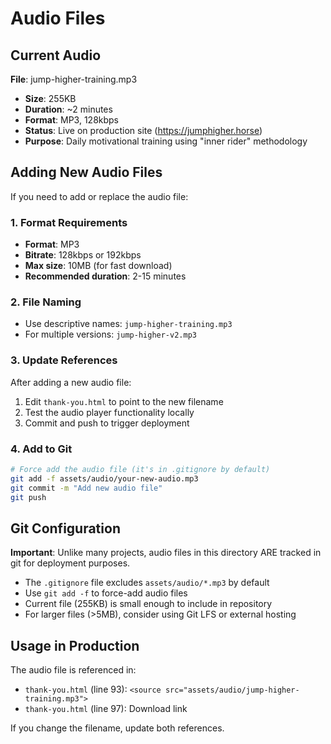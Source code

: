 # Audio Files

## Current Audio

**File**: jump-higher-training.mp3
- **Size**: 255KB
- **Duration**: ~2 minutes
- **Format**: MP3, 128kbps
- **Status**: Live on production site (https://jumphigher.horse)
- **Purpose**: Daily motivational training using "inner rider" methodology

## Adding New Audio Files

If you need to add or replace the audio file:

### 1. Format Requirements
- **Format**: MP3
- **Bitrate**: 128kbps or 192kbps
- **Max size**: 10MB (for fast download)
- **Recommended duration**: 2-15 minutes

### 2. File Naming
- Use descriptive names: `jump-higher-training.mp3`
- For multiple versions: `jump-higher-v2.mp3`

### 3. Update References
After adding a new audio file:
1. Edit `thank-you.html` to point to the new filename
2. Test the audio player functionality locally
3. Commit and push to trigger deployment

### 4. Add to Git
```bash
# Force add the audio file (it's in .gitignore by default)
git add -f assets/audio/your-new-audio.mp3
git commit -m "Add new audio file"
git push
```

## Git Configuration

**Important**: Unlike many projects, audio files in this directory ARE tracked in git for deployment purposes.

- The `.gitignore` file excludes `assets/audio/*.mp3` by default
- Use `git add -f` to force-add audio files
- Current file (255KB) is small enough to include in repository
- For larger files (>5MB), consider using Git LFS or external hosting

## Usage in Production

The audio file is referenced in:
- `thank-you.html` (line 93): `<source src="assets/audio/jump-higher-training.mp3">`
- `thank-you.html` (line 97): Download link

If you change the filename, update both references.
